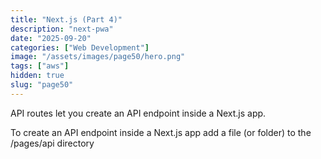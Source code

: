 ```yaml
---
title: "Next.js (Part 4)"
description: "next-pwa"
date: "2025-09-20"
categories: ["Web Development"]
image: "/assets/images/page50/hero.png"
tags: ["aws"]
hidden: true
slug: "page50"
---
```




API routes let you create an API endpoint inside a Next.js app.

To create an API endpoint inside a Next.js app add a file (or folder) to the /pages/api directory